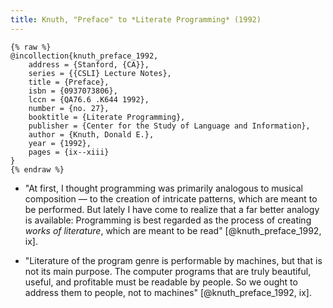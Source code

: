 ```yaml
---
title: Knuth, "Preface" to *Literate Programming* (1992)
---
```


```
{% raw %}
@incollection{knuth_preface_1992,
	address = {Stanford, {CA}},
	series = {{CSLI} Lecture Notes},
	title = {Preface},
	isbn = {0937073806},
	lccn = {QA76.6 .K644 1992},
	number = {no. 27},
	booktitle = {Literate Programming},
	publisher = {Center for the Study of Language and Information},
	author = {Knuth, Donald E.},
	year = {1992},
	pages = {ix--xiii}
}
{% endraw %}
```

* "At first, I thought programming was primarily analogous to musical composition — to the creation of intricate patterns, which are meant to be performed. But lately I have come to realize that a far better analogy is available: Programming is best regarded as the process of creating *works of literature*, which are meant to be read" [@knuth_preface_1992, ix].

* "Literature of the program genre is performable by machines, but that is not its main purpose. The computer programs that are truly beautiful, useful, and profitable must be readable by people. So we ought to address them to people, not to machines" [@knuth_preface_1992, ix].
